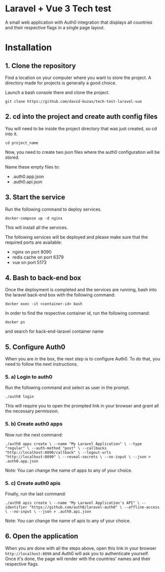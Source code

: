 
# Laravel + Vue 3 Tech test

A small web application with Auth0 integration that displays all countries and their respective flags in a single page layout.

# Installation
## 1. Clone the repository
Find a location on your computer where you want to store the project. A directory made for projects is generally a good choice.

Launch a bash console there and clone the project.

`git clone https://github.com/david-buzas/tech-test-laravel-vue`

## 2. cd into the project and create auth config files
You will need to be inside the project directory that was just created, so cd into it.

`cd project_name`

Now, you need to create two json files where the auth0 configuration will be stored. 

Name these empty files to:
- .auth0.app.json
- .auth0.api.json


## 3. Start the service
Run the following command to deploy services.

`docker-compose up -d nginx`

This will install all the services.

The following services will be deployed and please make sure that the required ports are available:
- nginx on port 8090
- redis cache on port 6379
- vue on port 5173

## 4. Bash to back-end box
Once the deployment is completed and the services are running, bash into the laravel back-end box with the following command:

`docker exec -it <container-id> bash`

In order to find the respective container id, run the following command:

`docker ps`

and search for back-end-laravel container name
## 5. Configure Auth0
When you are in the box, the next step is to configure Auth0. To do that, you need to follow the next instructions.

### 5. a) Login to auth0
Run the following command and select as user in the prompt.

`./auth0 login`

This will require you to open the prompted link in your browser and grant all the necessary permission.
### 5. b) Create auth0 apps
Now run the next command:

`./auth0 apps create \
--name "My Laravel Application" \
--type "regular" \
--auth-method "post" \
--callbacks "http://localhost:8090/callback" \
--logout-urls "http://localhost:8090" \
--reveal-secrets \
--no-input \
--json > .auth0.app.json
`

Note: You can change the name of apps to any of your choice.

### 5. c) Create auth0 apis
Finally, run the last command:

`./auth0 apis create \
--name "My Laravel Application's API" \
--identifier "https://github.com/auth0/laravel-auth0" \
--offline-access \
--no-input \
--json > .auth0.api.json`

Note: You can change the name of apis to any of your choice.

## 6. Open the application
When you are done with all the steps above, open this link in your browser `http://localhost:8090` and Auth0 will ask you to authenticate yourself. Once it's done, the page will render with the countries' names and their respective flags.


